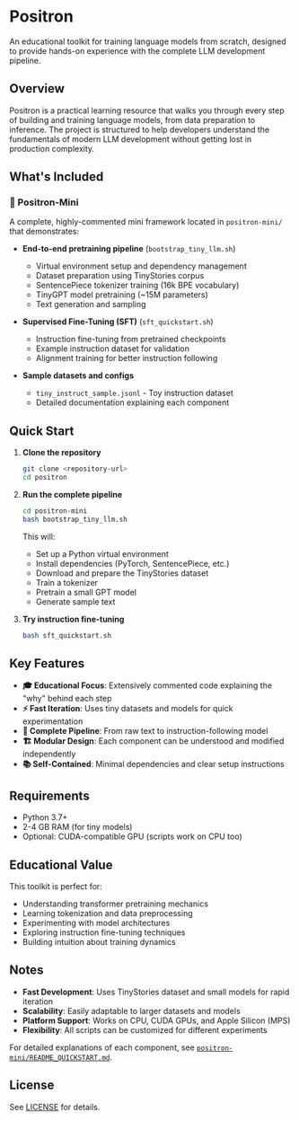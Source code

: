 # Positron

An educational toolkit for training language models from scratch, designed to provide hands-on experience with the complete LLM development pipeline.

## Overview

Positron is a practical learning resource that walks you through every step of building and training language models, from data preparation to inference. The project is structured to help developers understand the fundamentals of modern LLM development without getting lost in production complexity.

## What's Included

### 🚀 Positron-Mini

A complete, highly-commented mini framework located in `positron-mini/` that demonstrates:

- **End-to-end pretraining pipeline** (`bootstrap_tiny_llm.sh`)
  - Virtual environment setup and dependency management
  - Dataset preparation using TinyStories corpus
  - SentencePiece tokenizer training (16k BPE vocabulary)
  - TinyGPT model pretraining (~15M parameters)
  - Text generation and sampling

- **Supervised Fine-Tuning (SFT)** (`sft_quickstart.sh`)
  - Instruction fine-tuning from pretrained checkpoints
  - Example instruction dataset for validation
  - Alignment training for better instruction following

- **Sample datasets and configs**
  - `tiny_instruct_sample.jsonl` - Toy instruction dataset
  - Detailed documentation explaining each component

## Quick Start

1. **Clone the repository**
   ```bash
   git clone <repository-url>
   cd positron
   ```

2. **Run the complete pipeline**
   ```bash
   cd positron-mini
   bash bootstrap_tiny_llm.sh
   ```
   This will:
   - Set up a Python virtual environment
   - Install dependencies (PyTorch, SentencePiece, etc.)
   - Download and prepare the TinyStories dataset
   - Train a tokenizer
   - Pretrain a small GPT model
   - Generate sample text

3. **Try instruction fine-tuning**
   ```bash
   bash sft_quickstart.sh
   ```

## Key Features

- **🎓 Educational Focus**: Extensively commented code explaining the "why" behind each step
- **⚡ Fast Iteration**: Uses tiny datasets and models for quick experimentation
- **🔧 Complete Pipeline**: From raw text to instruction-following model
- **🏗️ Modular Design**: Each component can be understood and modified independently
- **📚 Self-Contained**: Minimal dependencies and clear setup instructions

## Requirements

- Python 3.7+
- 2-4 GB RAM (for tiny models)
- Optional: CUDA-compatible GPU (scripts work on CPU too)

## Educational Value

This toolkit is perfect for:
- Understanding transformer pretraining mechanics
- Learning tokenization and data preprocessing
- Experimenting with model architectures
- Exploring instruction fine-tuning techniques
- Building intuition about training dynamics

## Notes

- **Fast Development**: Uses TinyStories dataset and small models for rapid iteration
- **Scalability**: Easily adaptable to larger datasets and models
- **Platform Support**: Works on CPU, CUDA GPUs, and Apple Silicon (MPS)
- **Flexibility**: All scripts can be customized for different experiments

For detailed explanations of each component, see [`positron-mini/README_QUICKSTART.md`](positron-mini/README_QUICKSTART.md).

## License

See [LICENSE](LICENSE) for details.
